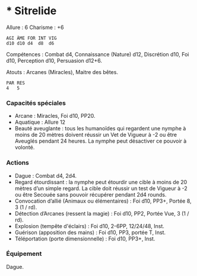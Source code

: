 # * Sitrelide

Allure : 6
Charisme : +6

	AGI	ÂME	FOR	INT	VIG
	d10	d10	d4	d8	d6

Compétences : Combat d4, Connaissance (Nature) d12, Discrétion d10, Foi d10, Perception d10, Persuasion d12+6.

Atouts : Arcanes (Miracles), Maitre des bêtes.

	PAR	RES
	4	5

### Capacités spéciales
- Arcane : Miracles, Foi d10, PP20.
- Aquatique : Allure 12
- Beauté aveuglante : tous les humanoïdes qui regardent une nymphe à moins de 20 mètres doivent réussir un Vet de Vigueur à -2 ou être Aveuglés pendant 24 heures. La nymphe peut désactiver ce pouvoir à volonté.

### Actions
- Dague : Combat d4, 2d4.
- Regard étourdissant : la nymphe peut étourdir une cible à moins de 20 mètres d’un simple regard. La cible doit réussir un test de Vigueur à -2 ou être Secouée sans pouvoir récupérer pendant 2d4 rounds.
- Convocation d’allié (Animaux ou élémentaires) : Foi d10, PP3+, Portée 8, 3 (1 / rd).
- Détection d’Arcanes (ressent la magie) : Foi d10, PP2, Portée Vue, 3 (1 / rd).
- Explosion (tempête d'éclairs) : Foi d10, 2-6PP, 12/24/48, Inst.
- Guérison (apposition des mains) : Foi d10, PP3, portée T, Inst.
- Téléportation (porte dimensionnelle) : Foi d10, PP3+, Inst.

### Équipement
Dague.
